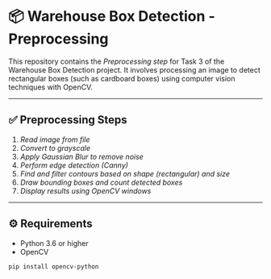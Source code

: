 # 📦 Warehouse Box Detection - Preprocessing

This repository contains the *Preprocessing step* for Task 3 of the Warehouse Box Detection project. It involves processing an image to detect rectangular boxes (such as cardboard boxes) using computer vision techniques with OpenCV.

---

## ✅ Preprocessing Steps

1. *Read image from file*
2. *Convert to grayscale*
3. *Apply Gaussian Blur to remove noise*
4. *Perform edge detection (Canny)*
5. *Find and filter contours based on shape (rectangular) and size*
6. *Draw bounding boxes and count detected boxes*
7. *Display results using OpenCV windows*

---

## ⚙ Requirements

- Python 3.6 or higher
- OpenCV
```bash
pip install opencv-python
